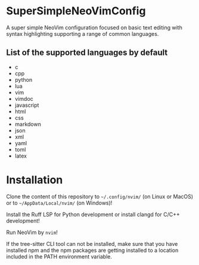 # SuperSimpleNeoVimConfig
A super simple NeoVim configuration focused on basic text editing with syntax highlighting supporting a range of common languages.

## List of the supported languages by default

- c
- cpp
- python
- lua
- vim
- vimdoc
- javascript
- html
- css
- markdown
- json
- xml
- yaml
- toml
- latex

# Installation
Clone the content of this repository to `~/.config/nvim/` (on Linux or MacOS) or to `~/AppData/Local/nvim/` (on Windows)!

Install the Ruff LSP for Python development or install clangd for C/C++ development!

Run NeoVim by `nvim`!

If the tree-sitter CLI tool can not be installed,
make sure that you have installed npm and the npm packages
are getting installed to a location included in the PATH environment variable.
